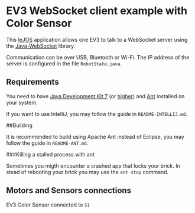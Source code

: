# EV3 WebSocket client example with Color Sensor

This [leJOS][lejos] application allows one EV3 to talk to a WebSocket server using the [Java-WebSocket][java-websocket]
library.

Communication can be over USB, Bluetooth or Wi-Fi. The IP address of the server is configured in the file
`RobotState.java`.

[lejos]: http://www.lejos.org/ev3/docs/
[java-websocket]: http://java-websocket.org/

## Requirements

You need to have [Java Development Kit 7][jdk7] (or [higher][jdk8]) and [Ant][ant] installed on
your system.

[jdk8]: http://www.oracle.com/technetwork/java/javase/downloads/jdk8-downloads-2133151.html
[jdk7]: http://www.oracle.com/technetwork/java/javase/downloads/jdk7-downloads-1880260.html
[ant]: http://ant.apache.org/

If you want to use IntelliJ, you may follow the guide in `README-INTELLIJ.md`.

##Building

It is recommended to build using Apache Ant instead of Eclipse, you may follow the guide in `README-ANT.md`.

###Killing a stalled process with ant

Sometimes you migth encounter a crashed app that locks your brick. In stead of rebooting your brick you may use the
```ant stop``` command.


## Motors and Sensors connections

EV3 Color Sensor connected to `S1`
